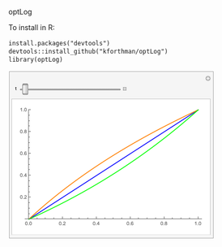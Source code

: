 optLog

To install in R:

```
install.packages("devtools")
devtools::install_github("kforthman/optLog")
library(optLog)
```
![Power Transform](/images/logTransform.gif)
